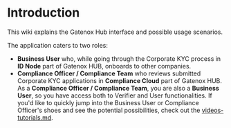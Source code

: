 # Introduction

This wiki explains the Gatenox Hub interface and possible usage scenarios.

The application caters to two roles:

* **Business User** who, while going through the Corporate KYC process in **ID Node** part of Gatenox HUB, onboards to other companies.&#x20;
* **Compliance Officer / Compliance Team** who reviews submitted Corporate KYC applications in **Compliance Cloud** part of Gatenox HUB. As a **Compliance Officer / Compliance Team**, you are also a **Business User**, so you have access both to Verifier and User functionalities. If you'd like to quickly jump into the Business User or Compliance Officer's shoes and see the potential possibilities, check out the [videos-tutorials.md](sandbox/videos-tutorials.md "mention").
